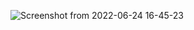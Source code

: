 
![Screenshot from 2022-06-24 16-45-23](https://user-images.githubusercontent.com/101261835/175524127-d20bd00d-834c-421c-9726-ead3864cf601.png)
